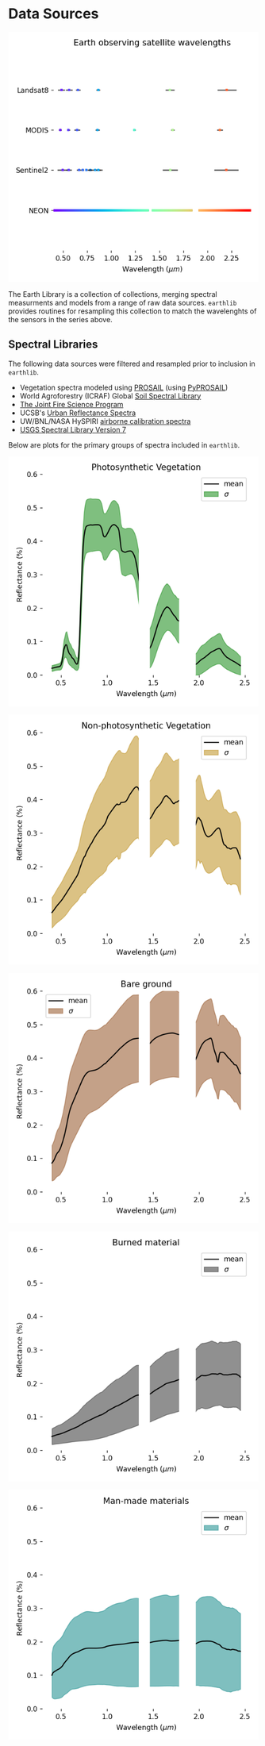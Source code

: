 # Data Sources

![earthlib satellite instruments](img/supported-sensors.png)

The Earth Library is a collection of collections, merging spectral measurments and models from a range of raw data sources. `earthlib` provides routines for resampling this collection to match the wavelenghts of the sensors in the series above.


## Spectral Libraries

The following data sources were filtered and resampled prior to inclusion in `earthlib`.

- Vegetation spectra modeled using [PROSAIL](http://teledetection.ipgp.jussieu.fr/prosail/) (using [PyPROSAIL](https://pyprosail.readthedocs.io/en/latest/))
- World Agroforestry (ICRAF) Global [Soil Spectral Library](https://www.worldagroforestry.org/sd/landhealth/soil-plant-spectral-diagnostics-laboratory/soil-spectra-library)
- [The Joint Fire Science Program](https://www.frames.gov/assessing-burn-severity/spectral-library/overview)
- UCSB's [Urban Reflectance Spectra](https://ecosis.org/package/urban-reflectance-spectra-from-santa-barbara--ca)
- UW/BNL/NASA HySPIRI [airborne calibration spectra](https://ecosis.org/package/uw-bnl-nasa-hyspiri-airborne-campaign-leaf-and-canopy-spectra-and-trait-data)
- [USGS Spectral Library Version 7](https://www.sciencebase.gov/catalog/item/5807a2a2e4b0841e59e3a18d)

Below are plots for the primary groups of spectra included in `earthlib`.


![earthlib photosynthetic vegetation spectra](img/spectra-vegetation-mean-stdv.png)

![earthlib non-photosynthetic vegetation spectra](img/spectra-npv-mean-stdv.png)

![earthlib bare ground spectra](img/spectra-bare-mean-stdv.png)

![earthlib burned spectra](img/spectra-burn-mean-stdv.png)

![earthlib vegetation spectra](img/spectra-urban-mean-stdv.png)
